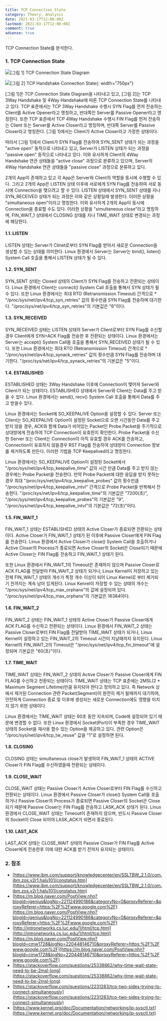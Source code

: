 ```yaml
---
title: TCP Connection State
category: Theory, Analysis
date: 2021-03-17T12:00:00Z
lastmod: 2021-03-17T12:00:00Z
comment: true
adsense: true
---
```


TCP Connection State를 분석한다.

### 1. TCP Connection State

![[그림 1] TCP Connection State Diagram]({{site.baseurl}}/images/theory_analysis/TCP_Connection_State/TCP_Connection_State_Diagram.PNG)

![[그림 2] TCP Handshake Connection State]({{site.baseurl}}/images/theory_analysis/TCP_Connection_State/TCP_Handshake_Connection_State.PNG){: width="750px"}

[그림 1]은 TCP Connection State Diagram을 나타내고 있고, [그림 2]는 TCP 3Way Handshake 및 4Way Handshake에 따른 TCP Connection State를 나타내고 있다. TCP 표준에서는 TCP 3Way Handshake 수행시 SYN Flag를 먼저 전송하는 Client를 Active Opener라고 명칭하고, 반대쪽인 Server를 Passive Opener라고 명칭한다. 또한 TCP 표준에서 TCP 4Way Handshake 수행시 FIN Flag를 먼저 전송하는 Client 또는 Server를 Active Closer라고 명칭하며, 반대쪽 Server를 Passive Closer라고 명칭한다. [그림 1]에서는 Client가 Active Closer라고 가정한 상태이다.

따라서 [그림 1]에서 Client가 SYN Flag를 전송하여 SYN_SENT 상태가 되는 과정을 "active open" 동작으로 나타내고 있고, Server가 LISTEN 상태가 되는 과정을 "passive open" 동작으로 나타내고 있다. 이와 유사하게 Client의 4Way Handshake 연관 상태들을 "active close" 과정으로 분류하고 있으며, Server의 4Way Handshake 연관 상태들을 "passive close" 과정으로 분류하고 있다.

2개의 App이 존재하고 있고 각 App은 Server와 Client의 역할을 동시에 수행할 수 있다. 그리고 2개의 App은 LISTEN 상태 이후에 서로에게 SYN Flag를 전송하여 서로 동시에 Connection을 맺으려고 할 수 있다. LISTEN 상태에서 SYN_SENT 상태를 지나 SYN_RECEIVED 상태가 되는 과정은 이와 같은 상황일때 발생한다. 이러한 상황을 "simultaneous open"이라고 명칭한다. 이와 유사하게 2개의 App이 동시에 Connection을 종료할 수도 있다. 이러한 상황을 "simultaneous close"라고 명칭하며, FIN_WAIT_1 상태에서 CLOSING 상태를 지나 TIME_WAIT 상태로 변경되는 과정에 해당한다.

#### 1.1. LISTEN

LISTEN 상태는 Server가 Clinet로부터 SYN Flag를 받아서 새로운 Connection을 생성할 수 있는 상태를 의미한다. Linux 환경에서 Server는 Server는 bind(), listen() System Call 호츨을 통해서 LISTEN 상태가 될 수 있다.

#### 1.2. SYN_SENT

SYN_SENT 상태는 Closed 상태의 Client가 SYN Flag를 전송하고 전환되는 상태이다. Linux 환경에서 Client는 connect() System Call 호출을 통해서 SYN 상태가 될 수 있다. 또한 Linux 환경에서는 최대 RTO (Retransmission Timeout) 간격으로 * "/proc/sys/net/ipv4/tcp_syn_retries" 값의 횟수만큼 SYN Flag를 전송하며 대기한다. "/proc/sys/net/ipv4/tcp_syn_retries"의 기본값은 "6"이다.

#### 1.3. SYN_RECEIVED

SYN_RECEIVED 상태는 LISTEN 상태의 Server가 Client로부터 SYN Flag를 수신할 경우 Client에게 SYN+ACK Flag를 전송한 후 전환되는 상태이다. Linux 환경에서는 Server는 accept() System Call을 호출을 통해서 SYN_RECEIVED 상태가 될 수 있다. 또한 Linux 환경에서는 최대 RTO (Retransmission Timeout) 간격으로 * "/proc/sys/net/ipv4/tcp_synack_retries" 값의 횟수만큼 SYN Flag를 전송하며 대기한다. "/proc/sys/net/ipv4/tcp_synack_retries"의 기본값은 "5"이다.

#### 1.4. ESTABLISHED

ESTABLISHED 상태는 3Way Handshake 이후에 Connection이 맺어져 Server와 Cilent가 되는 상태이다. ESTABLISHED 상태에서 Server와 Client는 Data를 주고 받을 수 있다. Linux 환경에서는 send(), recv() System Call 호출을 통해서 Data를 주고 받을수 있다.

Linux 환경에서는 Socket에 SO_KEEPALIVE Option을 설정할 수 있다. Server 또는 Client는 SO_KEEPALIVE Option이 설정된 Socket으로 오랜 시간동안 Data를 주고 받지 않을 경우, ACK와 함께 Data가 비어있는 Packet인 Probe Packet을 주기적으로 상대방에게 전송하여 TCP Connection이 유효한지 확인한다. Probe Packet을 수신한 Server 또는 Client는 Connection이 아직 유효할 경우 ACK를 전송하고, Connection이 유효하지 않을경우 RST Flag를 전송하여 상대방이 Connection 정보를 제거하도록 만든다. 이러한 기법을 TCP Keepalived라고 명칭한다.

Linux 환경에서는 SO_KEEPALIVE Option이 설정된 Socket에서 "/proc/sys/net/ipv4/tcp_keepalive_time" 값의 시간 만큼 Data를 주고 받지 않는경우에는 Probe Packet을 전송한다. 만약 Probe Packet에 대한 응답을 받지 못하는 경우 최대 "/proc/sys/net/ipv4/tcp_keepalive_probes" 값의 횟수만큼 "/proc/sys/net/ipv4/tcp_keepalive_intvl" 간격으로 Probe Packet을 반복해서 전송한다. "/proc/sys/net/ipv4/tcp_keepalive_time"의 기본값은 "7200(초)", "/proc/sys/net/ipv4/tcp_keepalive_probes"의 기본값은 "9", "/proc/sys/net/ipv4/tcp_keepalive_intvl"의 기본값은 "72(초)"이다.

#### 1.5. FIN_WAIT_1

FIN_WAIT_1 상태는 ESTABLISHED 상태의 Active Closer가 종료되면 전환되는 상태이다. Active Closer가 FIN_WAIT_1 상태가 된 이후에 Passive Closer에게 FIN Flag를 전송한다. Linux 환경에서 Active Closer가 close() System Call을 호출하거나 Active Closer의 Process가 종료되면 Active Closer의 Socket은 Close되기 때문에 Active Closer는 FIN Flag를 전송하고 FIN_WAIT_1 상태가 된다.

또한 Linux 환경에서 FIN_WAIT_1의 Timeout은 존재하지 않으며 Passive Closer로 ACK FLAG를 전달받아 FIN_WAIT_2 상태가 되거나, Linux Kernel이 저장하고 있는 전체 FIN_WAIT_1 상태의 개수가 특정 개수 이상이 되어 Linux Kernel로 부터 제거되기 전까지는 계속 남아 있게된다. Linux Kenrel이 저장할 수 있는 상태의 개수는 "/proc/sys/net/ipv4/tcp_max_orphans"의 값에 설정되어 있다. "/proc/sys/net/ipv4/tcp_max_orphans"의 기본값은 16384이다.

#### 1.6. FIN_WAIT_2

FIN_WAIT_2 상태는 FIN_WAIT_1 상태의 Active Closer가 Passive Closer에게 ACK FLAG를 수신하고 전환되는 상태이다. Linux 환경에서 FIN_WAIT_2 상태는 Passive Closer로부터 FIN Flag를 전달받아 TIME_WAIT 상태가 되거나, Linux Kernel이 설정하고 있는 FIN_WAIT_2의 Timeout 시간이 지날때까지 유지된다. Linux Kernel의 FIN_WAIT_2의 Timeout은 "/proc/sys/net/ipv4/tcp_fin_timeout"에 설정되며 기본값은 "60(초)"이다.

#### 1.7. TIME_WAIT

TIME_WAIT 상태는 FIN_WAIT_2 상태의 Active Closer가 Passive Closer에게 FIN FLAG를 수신하고 전환되는 상태이다. TIME_WAIT 상태는 TCP 표준에는 2MSL(2 * Maximum Segment Lifetime)만큼 유지되야 한다고 정의하고 있다. 즉 Network 상에서 제거된 Connection 관련 Packet(Segment)이 완전히 제거 될때까지 대기하여, 안전하게 Connection 종료 및 이후에 생성되는 새로운 Connection에도 영향을 미치지 않기 위한 상태이다. 

Linux 환경에서는 TIME_WAIT 상태는 60초 동안 지속되며, Code에 설정되어 있기 때문에 변경할 수 없다. 또한 Linux 환경에서 Socket(Port)이 부족한 경우 TIME_WAIT 상태의 Socket을 재사용 할수 있는 Option을 제공하고 있다. 관련 Option은 "/proc/sys/net/ipv4/tcp_tw_reuse" 값을 "1"로 설정하면 된다.

#### 1.8. CLOSING

CLOSING 상태는 simultaneous close가 발생하여 FIN_WAIT_1 상태의 ACTIVE Closer가 FIN Flag를 수신하였을때 전환되는 상태이다.

#### 1.9. CLOSE_WAIT

CLOSE_WAIT 상태는 Passive Closer가 Active Closer로부터 FIN Flag를 수신하고 전환되는 상태이다. Linux 환경에서 Passive Closer가 close() System Call을 호출하거나 Passive Closer의 Process가 종료되면 Passive Closer의 Socket은 Close되기 때문에 Passive Closer는 FIN Flag를 전송하고 LASK_ACK 상태가 된다. Linux 환경에서 CLOSE_WAIT 상태는 Timeout이 존재하지 않으며, 반드시 Passive Closer의 Socket이 Close 되어야 LASK_ACK가 되면서 종료된다.

#### 1.10. LAST_ACK

LAST_ACK 상태는 CLOSE_WAIT 상태의 Passive Closer가 FIN Flag를 Active Closer에게 전송한후 이에 대한 ACK를 받기 전까지 유지되는 상태이다.

### 2. 참조

* [https://www.ibm.com/support/knowledgecenter/en/SSLTBW_2.1.0/com.ibm.zos.v2r1.halu101/constatus.htm](https://www.ibm.com/support/knowledgecenter/en/SSLTBW_2.1.0/com.ibm.zos.v2r1.halu101/constatus.htm)
* [https://m.blog.naver.com/PostView.nhn?blogId=jgenius&logNo=221124990186&categoryNo=0&proxyReferer=&proxyReferer=https:%2F%2Fwww.google.com%2F](https://m.blog.naver.com/PostView.nhn?blogId=jgenius&logNo=221124990186&categoryNo=0&proxyReferer=&proxyReferer=https:%2F%2Fwww.google.com%2F)
* [http://intronetworks.cs.luc.edu/1/html/tcp.html](http://intronetworks.cs.luc.edu/1/html/tcp.html)
* [https://m.blog.naver.com/PostView.nhn?blogId=cmw1728&logNo=220448146710&proxyReferer=https:%2F%2Fwww.google.com%2F](https://m.blog.naver.com/PostView.nhn?blogId=cmw1728&logNo=220448146710&proxyReferer=https:%2F%2Fwww.google.com%2F)
* [https://stackoverflow.com/questions/25338862/why-time-wait-state-need-to-be-2msl-long](https://stackoverflow.com/questions/25338862/why-time-wait-state-need-to-be-2msl-long)
* [https://stackoverflow.com/questions/2231283/tcp-two-sides-trying-to-connect-simultaneously](https://stackoverflow.com/questions/2231283/tcp-two-sides-trying-to-connect-simultaneously)
* [https://www.kernel.org/doc/Documentation/networking/ip-sysctl.txt](https://www.kernel.org/doc/Documentation/networking/ip-sysctl.txt)